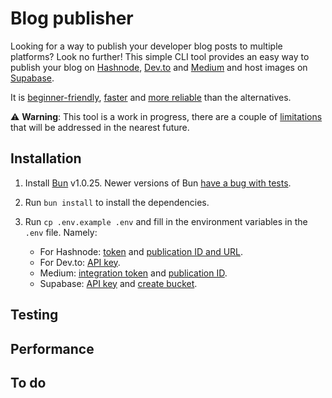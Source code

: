 # Blog publisher

<!-- todo use similar in descr -->

Looking for a way to publish your developer blog posts to multiple platforms? Look no further! This
simple CLI tool provides an easy way to publish your blog on [Hashnode](https://hashnode.com/),
[Dev.to](https://dev.to/) and [Medium](https://medium.com/) and host images on
[Supabase](https://supabase.com/).

It is [beginner-friendly](#installation), [faster](#performance) and [more reliable](#testing) than
the alternatives.

⚠️ **Warning**: This tool is a work in progress, there are a couple of [limitations](#to-do) that
will be addressed in the nearest future.

## Installation

1. Install [Bun](https://bun.sh/) v1.0.25. Newer versions of Bun [have a bug with tests](#to-do).
2. Run `bun install` to install the dependencies.
3. Run `cp .env.example .env` and fill in the environment variables in the `.env` file. Namely:

   - For Hashnode: [token](https://hashnode.com/settings/developer) and [publication ID and URL](https://hashnode.com/settings/blog).
   - For Dev.to: [API key](https://dev.to/settings/extensions).
   - Medium: [integration token](https://medium.com/me/settings/security) and [publication ID](https://github.com/Medium/medium-api-docs#getting-the-authenticated-users-details). <!-- TODO: check where author ID is coming from. -->
   - Supabase: [API key](https://app.supabase.io/project/settings/api) and [create bucket](https://app.supabase.io/project/storage). <!-- todo not done, continue -->

## Testing

## Performance

<!-- todo BUN -->

## To do
